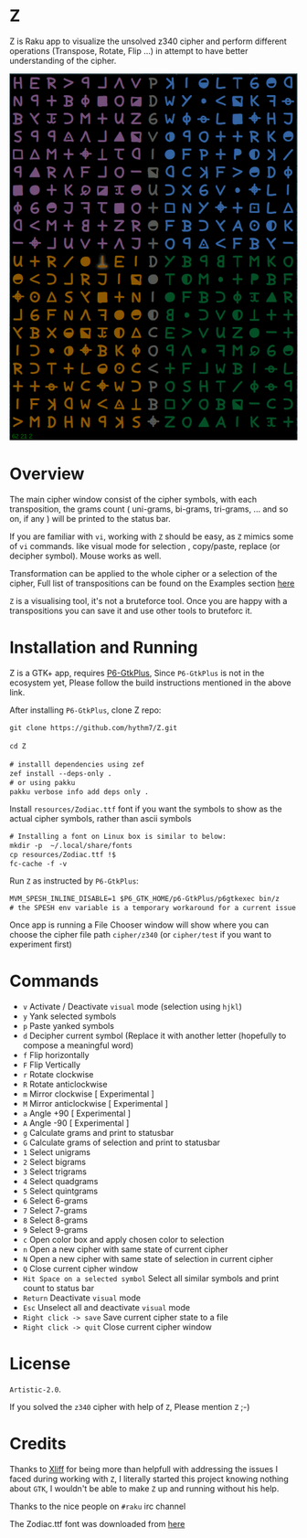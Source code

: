 Z
=
Z is Raku app to visualize the unsolved z340 cipher and perform different operations (Transpose, Rotate, Flip ...) in attempt to have better understanding of the cipher.

![z340](screenshots/z340.png)

Overview
=======
The main cipher window consist of the cipher symbols, with each transposition, the grams count ( uni-grams, bi-grams, tri-grams, ... and so on, if any ) will be printed to the status bar.

If you are familiar with `vi`, working with `Z` should be easy, as `Z` mimics some of `vi` commands. like visual mode for selection , copy/paste, replace (or decipher symbol). Mouse works as well.

Transformation can be applied to the whole cipher or a selection of the cipher, Full list of transpositions can be found on the Examples section  [here](https://github.com/hythm7/Grid/blob/master/README.md) 

`Z` is a visualising tool, it's not a bruteforce tool. Once you are happy with a transpositions you can save it and use other tools to bruteforc it.


Installation and Running
=======================

Z is a GTK+ app, requires [P6-GtkPlus](https://github.com/Xliff/p6-GtkPlus.git), Since `P6-GtkPlus` is not in the ecosystem yet, Please follow the build instructions mentioned in the above link.

After installing `P6-GtkPlus`, clone Z repo:
```
git clone https://github.com/hythm7/Z.git

cd Z

# installl dependencies using zef
zef install --deps-only .
# or using pakku
pakku verbose info add deps only .

````

Install `resources/Zodiac.ttf` font if you want the symbols to show as the actual cipher symbols, rather than ascii symbols

```
# Installing a font on Linux box is similar to below:
mkdir -p  ~/.local/share/fonts
cp resources/Zodiac.ttf !$
fc-cache -f -v
```
Run `Z` as instructed by `P6-GtkPlus`:

```
MVM_SPESH_INLINE_DISABLE=1 $P6_GTK_HOME/p6-GtkPlus/p6gtkexec bin/z
# the SPESH env variable is a temporary workaround for a current issue
```
Once app is running a File Chooser window will show where you can choose the cipher file path `cipher/z340` (or `cipher/test` if you want to experiment first) 


Commands
========


* `v` Activate / Deactivate `visual` mode (selection using `hjkl`)
* `y` Yank selected symbols
* `p` Paste yanked symbols
* `d` Decipher current symbol (Replace it with another letter (hopefully to compose a meaningful word)
* `f` Flip horizontally
* `F` Flip Vertically
* `r` Rotate clockwise
* `R` Rotate anticlockwise
* `m` Mirror clockwise     [ Experimental ]
* `M` Mirror anticlockwise [ Experimental ]
* `a` Angle +90            [ Experimental ]
* `A` Angle -90            [ Experimental ]
* `g` Calculate grams and print to statusbar
* `G` Calculate grams of selection and print to statusbar
* `1` Select unigrams
* `2` Select bigrams
* `3` Select trigrams
* `4` Select quadgrams
* `5` Select quintgrams
* `6` Select 6-grams
* `7` Select 7-grams
* `8` Select 8-grams
* `9` Select 9-grams
* `c` Open color box and apply chosen color to selection
* `n` Open a new cipher with same state of current cipher
* `N` Open a new cipher with same state of selection in current cipher
* `Q` Close current cipher window
* `Hit Space on a selected symbol` Select all similar symbols and print count to status bar
* `Return` Deactivate `visual` mode 
* `Esc` Unselect all and deactivate `visual` mode 
* `Right click -> save` Save current cipher state to a file
* `Right click -> quit` Close current cipher window


License
=======

`Artistic-2.0`.

If you solved the `z340` cipher with help of `Z`, Please mention `Z` ;-) 


Credits
=======

Thanks to [Xliff](https://github.com/Xliff) for being more than helpfull with addressing the issues I faced during working with `Z`, I literally started this project knowing nothing about `GTK`, I wouldn't be able to make `Z` up and running without his help.

Thanks to the nice people on `#raku` irc channel

The Zodiac.ttf font was downloaded from [here](http://www.zodiackillerciphers.com)
